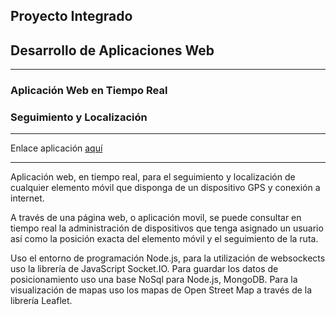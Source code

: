<h2>Proyecto Integrado</h2>
<h2>Desarrollo de Aplicaciones Web</h2>
<hr/>
<h3>Aplicación Web en Tiempo Real</h3>
<h3>Seguimiento y Localización</h3>

<hr/>
Enlace aplicación <a href="http://localizacionjs.herokuapp.com" target="_blank">aquí</a>
<hr/>

Aplicación web, en tiempo real, para el seguimiento y localización de cualquier elemento móvil que disponga de un dispositivo GPS y conexión a internet.

A través de una página web, o aplicación movil, se puede consultar en tiempo real la administración de dispositivos que tenga asignado un usuario así como la posición exacta del elemento móvil y el seguimiento de la ruta.

Uso el entorno de programación Node.js, para la utilización de websockects uso la librería de JavaScript Socket.IO.
Para guardar los datos de posicionamiento uso una base NoSql para Node.js, MongoDB.
Para la visualización de mapas uso los mapas de Open Street Map a través de la librería Leaflet.